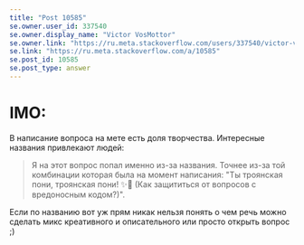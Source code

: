 ```yaml
---
title: "Post 10585"
se.owner.user_id: 337540
se.owner.display_name: "Victor VosMottor"
se.owner.link: "https://ru.meta.stackoverflow.com/users/337540/victor-vosmottor"
se.link: "https://ru.meta.stackoverflow.com/a/10585"
se.post_id: 10585
se.post_type: answer
---
```

<h1>IMO:</h1>
<p>В написание вопроса на мете есть доля творчества. Интересные названия привлекают людей:</p>
<blockquote>
<p>Я на этот вопрос попал именно из-за названия. Точнее из-за той комбинации которая была на момент написания: &quot;Ты троянская пони, троянская пони! ✨🌙 (Как защититься от вопросов с вредоносным кодом?)&quot;.</p>
</blockquote>
<p>Если по названию вот уж прям никак нельзя понять о чем речь можно сделать микс креативного и описательного или просто открыть вопрос ;)</p>
